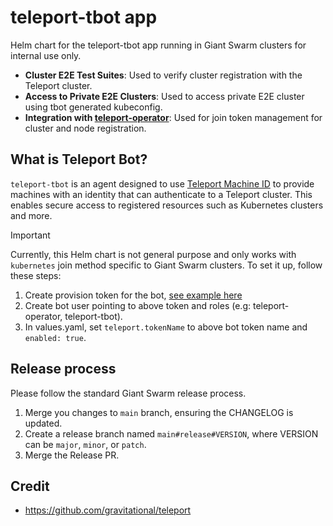 # teleport-tbot app

Helm chart for the teleport-tbot app running in Giant Swarm clusters for internal use only.

- **Cluster E2E Test Suites**: Used to verify cluster registration with the Teleport cluster.
- **Access to Private E2E Clusters**: Used to access private E2E cluster using tbot generated kubeconfig.
- **Integration with [teleport-operator](https://github.com/giantswarm/teleport-operator)**: Used for join token management for cluster and node registration.

## What is Teleport Bot?

`teleport-tbot` is an agent designed to use [Teleport Machine ID](https://goteleport.com/docs/enroll-resources/machine-id/getting-started/) to provide machines with an identity that can authenticate to a Teleport cluster. This enables secure access to registered resources such as Kubernetes clusters and more.

>[!IMPORTANT]
> Currently, this Helm chart is not general purpose and only works with `kubernetes` join method specific to Giant Swarm clusters. To set it up, follow these steps:
> 1. Create provision token for the bot, [see example here](https://github.com/giantswarm/teleport-fleet/blob/main/kubernetes/shared/templates/bot-glippy-token.yaml)
> 2. Create bot user pointing to above token and roles (e.g: teleport-operator, teleport-tbot).
> 3. In values.yaml, set `teleport.tokenName` to above bot token name and `enabled: true`.

## Release process

Please follow the standard Giant Swarm release process.

1. Merge you changes to `main` branch, ensuring the CHANGELOG is updated.
2. Create a release branch named `main#release#VERSION`, where VERSION can be `major`, `minor`, or `patch`.
3. Merge the Release PR.

## Credit
- https://github.com/gravitational/teleport
